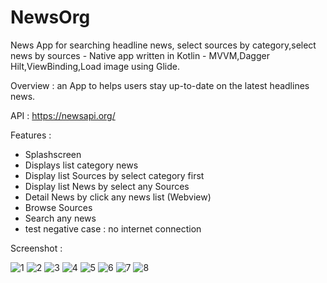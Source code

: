 # NewsOrg
News App for searching headline news, select sources by category,select news by sources - Native app written in Kotlin - MVVM,Dagger Hilt,ViewBinding,Load image using Glide.

Overview : an App to helps users stay up-to-date on the latest headlines news.

API : https://newsapi.org/

Features :

- Splashscreen
- Displays list category news
- Display list Sources by select category first
- Display list News by select any Sources
- Detail News by click any news list (Webview)
- Browse Sources
- Search any news
- test negative case : no internet connection

Screenshot :

![1](https://user-images.githubusercontent.com/48192666/212558598-eba66c22-162f-4d7b-afc6-f34ee4c9e649.jpg)
![2](https://user-images.githubusercontent.com/48192666/212558621-a8151526-a3c5-4dfa-abe9-b6df1d290bb4.jpg)
![3](https://user-images.githubusercontent.com/48192666/212558631-63c1995a-0b69-4d04-bbb3-f5b57f3e3e52.jpg)
![4](https://user-images.githubusercontent.com/48192666/212558639-adfb6f09-c384-4c42-ac05-02a953c4449d.jpg)
![5](https://user-images.githubusercontent.com/48192666/212558645-20a8f224-1a27-452c-a204-c4c7c96f6e36.jpg)
![6](https://user-images.githubusercontent.com/48192666/212558661-7b41173b-c341-43eb-b3c0-cf0cafb6045a.jpg)
![7](https://user-images.githubusercontent.com/48192666/212558667-aeb52ccb-5b73-48b2-9061-f185d3dc62e8.jpg)
![8](https://user-images.githubusercontent.com/48192666/212558680-11e14d48-0acc-4c6a-92b3-d2f15a32d028.jpg)








